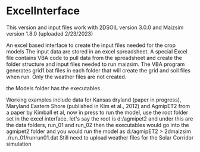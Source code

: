 # ExcelInterface
This version and input files work with 2DSOIL version 3.0.0 and Maizsim version 1.8.0 (uploaded 2/23/2023)

An excel based interface to create the input files needed for the crop models 
The input data are stored in an excel spreadsheet. 
A special Excel file contains VBA code to pull data from the spreadsheet and create the folder structure and input files needed to run maizsim. The VBA program generates grid1.bat files in each folder that will create the grid and soil files when run. Only the weather files are not created. 

the Models folder has the executables 

Working examples include data for Kansas dryland (paper in progress), Maryland Eastern Shore (published in Kim et al., 2012) 
and AgmipET2 from a paper by Kimball et al, now in press
to run the model, use the root folder set in the excel interface.
let's say the root is d:/agmipet2 and under this are the data folders, run_01 and run_02
then the executables would go into the agmipet2 folder and you would run the model as
d:/agmipET2 > 2dmaizsim ./run_01/runrun01.dat
Still need to upload weather files for the Solar Corridor simulation
